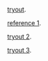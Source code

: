 
[tryout](https://faye12.github.io/CodeWord/majorProject/tryout1/majorProject_tryout1).

[reference 1](https://faye12.github.io/CodeWord/majorProject/tryout1/majorProject_reference1).

[tryout 2](https://faye12.github.io/CodeWord/majorProject/tryout1/majorProject_tryout2/).

[tryout 3](https://faye12.github.io/CodeWord/majorProject/tryout1/majorProject_tryout3/).
